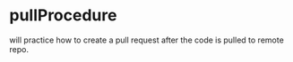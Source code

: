 # pullProcedure
will practice how to create a pull request after the code is pulled to remote repo.
